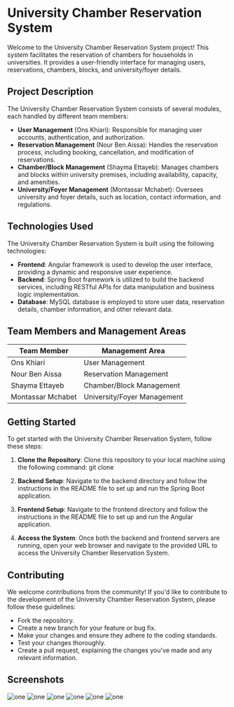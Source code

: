 # University Chamber Reservation System

Welcome to the University Chamber Reservation System project! This system facilitates the reservation of chambers for households in universities. It provides a user-friendly interface for managing users, reservations, chambers, blocks, and university/foyer details.

## Project Description

The University Chamber Reservation System consists of several modules, each handled by different team members:

- **User Management** (Ons Khiari): Responsible for managing user accounts, authentication, and authorization.
- **Reservation Management** (Nour Ben Aissa): Handles the reservation process, including booking, cancellation, and modification of reservations.
- **Chamber/Block Management** (Shayma Ettayeb): Manages chambers and blocks within university premises, including availability, capacity, and amenities.
- **University/Foyer Management** (Montassar Mchabet): Oversees university and foyer details, such as location, contact information, and regulations.

## Technologies Used

The University Chamber Reservation System is built using the following technologies:

- **Frontend**: Angular framework is used to develop the user interface, providing a dynamic and responsive user experience.
- **Backend**: Spring Boot framework is utilized to build the backend services, including RESTful APIs for data manipulation and business logic implementation.
- **Database**: MySQL database is employed to store user data, reservation details, chamber information, and other relevant data.

## Team Members and Management Areas

| Team Member        | Management Area         |
|--------------------|-------------------------|
| Ons Khiari         | User Management         |
| Nour Ben Aissa     | Reservation Management  |
| Shayma Ettayeb     | Chamber/Block Management|
| Montassar Mchabet  | University/Foyer Management |


## Getting Started

To get started with the University Chamber Reservation System, follow these steps:

1. **Clone the Repository**: Clone this repository to your local machine using the following command:
git clone <repository-url>


2. **Backend Setup**: Navigate to the backend directory and follow the instructions in the README file to set up and run the Spring Boot application.

3. **Frontend Setup**: Navigate to the frontend directory and follow the instructions in the README file to set up and run the Angular application.

4. **Access the System**: Once both the backend and frontend servers are running, open your web browser and navigate to the provided URL to access the University Chamber Reservation System.

## Contributing

We welcome contributions from the community! If you'd like to contribute to the development of the University Chamber Reservation System, please follow these guidelines:
- Fork the repository.
- Create a new branch for your feature or bug fix.
- Make your changes and ensure they adhere to the coding standards.
- Test your changes thoroughly.
- Create a pull request, explaining the changes you've made and any relevant information.

## Screenshots
![one](https://github.com/shayma5/projetFoyer/blob/main/client.png?raw=true)
![one](https://github.com/shayma5/projetFoyer/blob/main/login.png?raw=true)
![one](https://github.com/shayma5/projetFoyer/blob/main/team.png?raw=true)
![one](https://github.com/shayma5/projetFoyer/blob/main/admin.png?raw=true)
![one](https://github.com/shayma5/projetFoyer/blob/main/admin-3.png?raw=true)
![one](https://github.com/shayma5/projetFoyer/blob/main/admin-2.png?raw=true)
